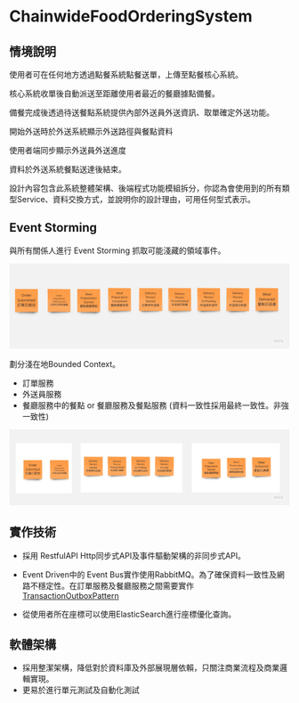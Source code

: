 ﻿# ChainwideFoodOrderingSystem



## 情境說明

使用者可在任何地方透過點餐系統點餐送單，上傳至點餐核心系統。

核心系統收單後自動派送至距離使用者最近的餐廳據點備餐。

備餐完成後透過待送餐點系統提供內部外送員外送資訊、取單確定外送功能。

開始外送時於外送系統顯示外送路徑與餐點資料

使用者端同步顯示外送員外送進度

資料於外送系統餐點送達後結束。

設計內容包含此系統整體架構、後端程式功能模組拆分，你認為會使用到的所有類型Service、資料交換方式，並說明你的設計理由，可用任何型式表示。


## Event Storming 

與所有關係人進行 Event Storming 抓取可能淺藏的領域事件。

![Event Storming Domain Event](Images/EventStorming_DomainEvents.jpg)


劃分淺在地Bounded Context。

- 訂單服務
- 外送員服務
- 餐廳服務中的餐點 or 餐廳服務及餐點服務 (資料一致性採用最終一致性。非強一致性)

![劃分不同的Bounded Context](Images/EventStorming_BounedContext.jpg)


## 實作技術


- 採用 RestfulAPI Http同步式API及事件驅動架構的非同步式API。


- Event Driven中的 Event Bus實作使用RabbitMQ。為了確保資料一致性及網路不穩定性。在訂單服務及餐廳服務之間需要實作 
[TransactionOutboxPattern](https://learn.microsoft.com/en-us/azure/architecture/best-practices/transactional-outbox-cosmos)


- 從使用者所在座標可以使用ElasticSearch進行座標優化查詢。


## 軟體架構

- 採用整潔架構，降低對於資料庫及外部展現層依賴，只關注商業流程及商業邏輯實現。
- 更易於進行單元測試及自動化測試




















